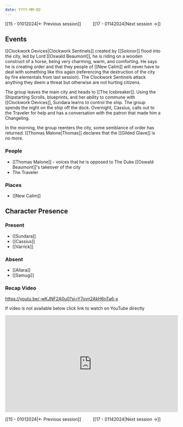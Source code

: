 ```yaml
---
date: YYYY-MM-DD
---
```

[[15 - 01012024|← Previous session]] <span style="float: right;">[[17 - 01142024|Next session →]]</span>

## Events
[[Clockwork Devices|Clockwork Sentinels]] created by [[Solonor]] flood into the city, led by Lord [[Oswald Beaumont]], he is riding on a wooden construct of a horse, being very charming, warm, and comforting. He says he is creating order and that they people of [[New Calim]] will never have to deal with something like this again (referencing the destruction of the city by fire elementals from last session). The Clockwork Sentinels attack anything they deem a threat but otherwise are not hurting citizens.

The group leaves the main city and heads to [[The Icebreaker]]. Using the Shipstarting Scrolls, blueprints, and her ability to commune with [[Clockwork Devices]], Sundara learns to control the ship. The group spends the night on the ship off the dock. Overnight, Cassius, calls out to the Traveler for help and has a conversation with the patron that made him a Changeling.

In the morning, the group reenters the city, some semblance of order has returned. [[Thomas Malone|Thomas]] declares that the [[Gilded Glave]] is no more.

### People
- [[Thomas Malone]] - voices that he is opposed to The Duke [[Oswald Beaumont]]'s takeover of the city
- The Traveler 

### Places 
- [[New Calim]] 

## Character Presence 
### Present
- [[Sundara]] 
- [[Cassius]] 
- [[Varrick]] 
### Absent
- [[Allara]]
- [[Samugi]]

### Recap Video

https://youtu.be/-wKJNF2A0u0?si=Y7ovn2AkH6nTa6-x

If video is not available below click link to watch on YouTube directly

<iframe width="560" height="315" src="https://www.youtube.com/embed/-wKJNF2A0u0?si=Y7ovn2AkH6nTa6-x" title="YouTube video player" frameborder="0" allow="accelerometer; autoplay; clipboard-write; encrypted-media; gyroscope; picture-in-picture; web-share" referrerpolicy="strict-origin-when-cross-origin" allowfullscreen></iframe>

[[15 - 01012024|← Previous session]] <span style="float: right;">[[17 - 01142024|Next session →]]</span>